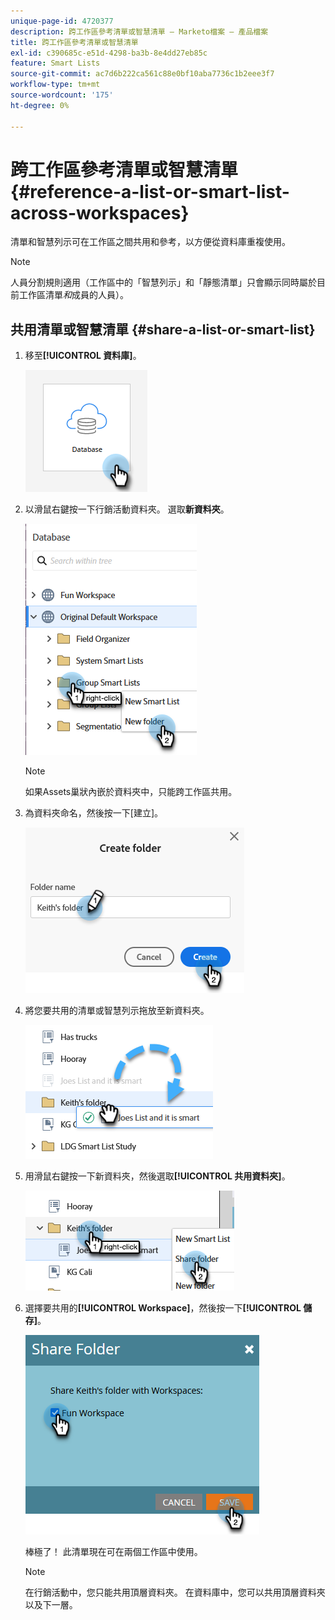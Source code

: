 ```yaml
---
unique-page-id: 4720377
description: 跨工作區參考清單或智慧清單 — Marketo檔案 — 產品檔案
title: 跨工作區參考清單或智慧清單
exl-id: c390685c-e51d-4298-ba3b-8e4dd27eb85c
feature: Smart Lists
source-git-commit: ac7d6b222ca561c88e0bf10aba7736c1b2eee3f7
workflow-type: tm+mt
source-wordcount: '175'
ht-degree: 0%

---
```


# 跨工作區參考清單或智慧清單 {#reference-a-list-or-smart-list-across-workspaces}

清單和智慧列示可在工作區之間共用和參考，以方便從資料庫重複使用。

>[!NOTE]
>
>人員分割規則適用（工作區中的「智慧列示」和「靜態清單」只會顯示同時屬於目前工作區清單&#x200B;_和_&#x200B;成員的人員）。

## 共用清單或智慧清單 {#share-a-list-or-smart-list}

1. 移至&#x200B;**[!UICONTROL 資料庫]**。

   ![](assets/reference-a-list-or-smart-list-across-workspaces-1.png)

1. 以滑鼠右鍵按一下行銷活動資料夾。 選取&#x200B;**新資料夾**。

   ![](assets/reference-a-list-or-smart-list-across-workspaces-2.png)

   >[!NOTE]
   >
   >如果Assets巢狀內嵌於資料夾中，只能跨工作區共用。

1. 為資料夾命名，然後按一下[建立]。**&#x200B;**

   ![](assets/reference-a-list-or-smart-list-across-workspaces-3.png)

1. 將您要共用的清單或智慧列示拖放至新資料夾。

   ![](assets/reference-a-list-or-smart-list-across-workspaces-4.png)

1. 用滑鼠右鍵按一下新資料夾，然後選取&#x200B;**[!UICONTROL 共用資料夾]**。

   ![](assets/reference-a-list-or-smart-list-across-workspaces-5.png)

1. 選擇要共用的&#x200B;**[!UICONTROL Workspace]**，然後按一下&#x200B;**[!UICONTROL 儲存]**。

   ![](assets/reference-a-list-or-smart-list-across-workspaces-6.png)

   棒極了！ 此清單現在可在兩個工作區中使用。

   >[!NOTE]
   >
   >在行銷活動中，您只能共用頂層資料夾。 在資料庫中，您可以共用頂層資料夾以及下一層。
